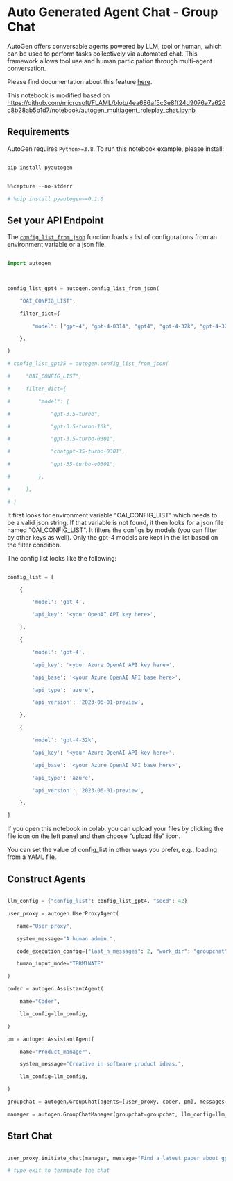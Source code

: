   

# Auto Generated Agent Chat - Group Chat

  

AutoGen offers conversable agents powered by LLM, tool or human, which can be used to perform tasks collectively via automated chat. This framework allows tool use and human participation through multi-agent conversation.

Please find documentation about this feature [here](https://microsoft.github.io/autogen/docs/Use-Cases/agent_chat).

  

This notebook is modified based on https://github.com/microsoft/FLAML/blob/4ea686af5c3e8ff24d9076a7a626c8b28ab5b1d7/notebook/autogen_multiagent_roleplay_chat.ipynb

  

## Requirements

  

AutoGen requires `Python>=3.8`. To run this notebook example, please install:

```bash

pip install pyautogen

```

  
  

```python

%%capture --no-stderr

# %pip install pyautogen~=0.1.0

```

  

## Set your API Endpoint

  

The [`config_list_from_json`](https://microsoft.github.io/autogen/docs/reference/oai/openai_utils#config_list_from_json) function loads a list of configurations from an environment variable or a json file.

  
  

```python

import autogen

  

config_list_gpt4 = autogen.config_list_from_json(

    "OAI_CONFIG_LIST",

    filter_dict={

        "model": ["gpt-4", "gpt-4-0314", "gpt4", "gpt-4-32k", "gpt-4-32k-0314", "gpt-4-32k-v0314"],

    },

)

# config_list_gpt35 = autogen.config_list_from_json(

#     "OAI_CONFIG_LIST",

#     filter_dict={

#         "model": {

#             "gpt-3.5-turbo",

#             "gpt-3.5-turbo-16k",

#             "gpt-3.5-turbo-0301",

#             "chatgpt-35-turbo-0301",

#             "gpt-35-turbo-v0301",

#         },

#     },

# )

```

  

It first looks for environment variable "OAI_CONFIG_LIST" which needs to be a valid json string. If that variable is not found, it then looks for a json file named "OAI_CONFIG_LIST". It filters the configs by models (you can filter by other keys as well). Only the gpt-4 models are kept in the list based on the filter condition.

  

The config list looks like the following:

```python

config_list = [

    {

        'model': 'gpt-4',

        'api_key': '<your OpenAI API key here>',

    },

    {

        'model': 'gpt-4',

        'api_key': '<your Azure OpenAI API key here>',

        'api_base': '<your Azure OpenAI API base here>',

        'api_type': 'azure',

        'api_version': '2023-06-01-preview',

    },

    {

        'model': 'gpt-4-32k',

        'api_key': '<your Azure OpenAI API key here>',

        'api_base': '<your Azure OpenAI API base here>',

        'api_type': 'azure',

        'api_version': '2023-06-01-preview',

    },

]

```

  

If you open this notebook in colab, you can upload your files by clicking the file icon on the left panel and then choose "upload file" icon.

  

You can set the value of config_list in other ways you prefer, e.g., loading from a YAML file.

  

## Construct Agents

  
  

```python

llm_config = {"config_list": config_list_gpt4, "seed": 42}

user_proxy = autogen.UserProxyAgent(

   name="User_proxy",

   system_message="A human admin.",

   code_execution_config={"last_n_messages": 2, "work_dir": "groupchat"},

   human_input_mode="TERMINATE"

)

coder = autogen.AssistantAgent(

    name="Coder",

    llm_config=llm_config,

)

pm = autogen.AssistantAgent(

    name="Product_manager",

    system_message="Creative in software product ideas.",

    llm_config=llm_config,

)

groupchat = autogen.GroupChat(agents=[user_proxy, coder, pm], messages=[], max_round=12)

manager = autogen.GroupChatManager(groupchat=groupchat, llm_config=llm_config)

```

  

## Start Chat

  
  

```python

user_proxy.initiate_chat(manager, message="Find a latest paper about gpt-4 on arxiv and find its potential applications in software.")

# type exit to terminate the chat

```